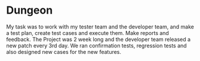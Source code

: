 # Dungeon
My task was to work with my tester team and the developer team, and make a test plan, create test cases and execute them. Make reports and feedback.
The Project was 2 week long and the developer team released a new patch every 3rd day. We ran confirmation tests, regression tests and also designed new cases for the new features. 
